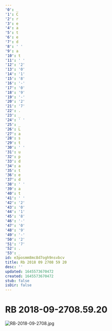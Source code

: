```yaml
---
'0': _
'1': C
'2': r
'3': e
'4': a
'5': t
'6': e
'7': d
'8': ' '
'9': a
'10': t
'11': ' '
'12': '2'
'13': '0'
'14': '1'
'15': '8'
'16': '-'
'17': '0'
'18': '9'
'19': '-'
'20': '2'
'21': '7'
'22': .
'23': _
'24': ' '
'25': _
'26': L
'27': a
'28': s
'29': t
'30': ' '
'31': u
'32': p
'33': d
'34': a
'35': t
'36': e
'37': d
'38': ' '
'39': a
'40': t
'41': ' '
'42': '2'
'43': '0'
'44': '1'
'45': '8'
'46': '-'
'47': '0'
'48': '9'
'49': '-'
'50': '2'
'51': '7'
'52': .
'53': _
id: e3posmm8mc8d7ogh9nsvbcv
title: Rb 2018 09 2708 59 20
desc: ''
updated: 1645573670472
created: 1645573670472
stub: false
isDir: false
---
```


# RB 2018-09-2708.59.20


![RB-2018-09-2708.jpg](/assets/rb-2018-09-2708-y0ys8f4zq0fi.jpg)

